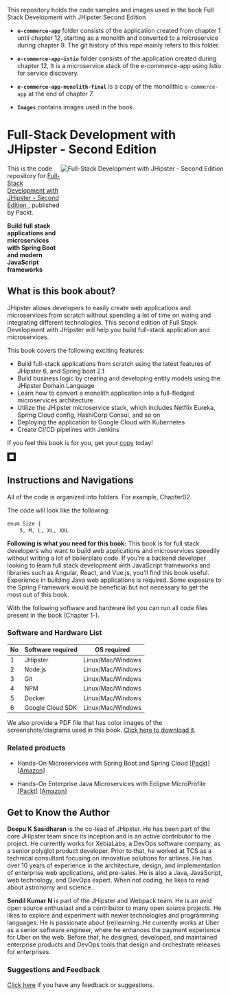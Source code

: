 This repository holds the code samples and images used in the book Full Stack Development with JHipster Second Edition

- **`e-commerce-app`** folder consists of the application created from chapter 1 until chapter 12, starting as a monolith and converted to a microservice during chapter 9. The git history of this repo mainly refers to this folder.

- **`e-commerce-app-istio`** folder consists of the application created during chapter 12, It is a microservice stack of the e-commerce-app using Istio for service discovery.

- **`e-commerce-app-monolith-final`** is a copy of the monolithic `e-commerce-app` at the end of chapter 7.

- **`Images`** contains images used in the book.


# Full-Stack Development with JHipster - Second Edition 

<a href="https://www.packtpub.com/web-development/full-stack-development-with-jhipster-second-edition?utm_source=github&utm_medium=repository&utm_campaign=9781838824983"><img src="https://www.packtpub.com/media/catalog/product/cache/e4d64343b1bc593f1c5348fe05efa4a6/9/7/9781838824983-original.jpeg" alt="Full-Stack Development with JHipster - Second Edition " height="256px" align="right"></a>

This is the code repository for [Full-Stack Development with JHipster - Second Edition ](https://www.packtpub.com/web-development/full-stack-development-with-jhipster-second-edition?utm_source=github&utm_medium=repository&utm_campaign=9781838824983), published by Packt.

**Build full stack applications and microservices with Spring Boot and modern JavaScript frameworks**

## What is this book about?
JHipster allows developers to easily create web applications and microservices from scratch without spending a lot of time on wiring and integrating different technologies. This second edition of Full Stack Development with JHipster will help you build full-stack application and microservices.


This book covers the following exciting features:
* Build full-stack applications from scratch using the latest features of JHipster 6, and Spring boot 2.1 
* Build business logic by creating and developing entity models using the JHipster Domain Language 
* Learn how to convert a monolith application into a full-fledged microservices architecture 
* Utilize the JHipster microservice stack, which includes Netflix Eureka, Spring Cloud config, HashiCorp Consul, and so on 
* Deploying the application to Google Cloud with Kubernetes 
* Create CI/CD pipelines with Jenkins

If you feel this book is for you, get your [copy](https://www.amazon.com/dp/1838824987) today!

<a href="https://www.packtpub.com/?utm_source=github&utm_medium=banner&utm_campaign=GitHubBanner"><img src="https://raw.githubusercontent.com/PacktPublishing/GitHub/master/GitHub.png" 
alt="https://www.packtpub.com/" border="5" /></a>

## Instructions and Navigations
All of the code is organized into folders. For example, Chapter02.

The code will look like the following:
```
enum Size {
    S, M, L, XL, XXL
```

**Following is what you need for this book:**
This book is for full stack developers who want to build web applications and microservices speedily without writing a lot of boilerplate code. If you’re a backend developer looking to learn full stack development with JavaScript frameworks and libraries such as Angular, React, and Vue.js, you’ll find this book useful. Experience in building Java web applications is required. Some exposure to the Spring Framework would be beneficial but not necessary to get the most out of this book.	

With the following software and hardware list you can run all code files present in the book (Chapter 1-).
### Software and Hardware List
| No | Software required | OS required |
| -------- | ------------------------------------ | ----------------------------------- |
| 1 | JHipster | Linux/Mac/Windows |
| 2 | Node.js | Linux/Mac/Windows |
| 3 | Git | Linux/Mac/Windows |
| 4 | NPM | Linux/Mac/Windows |
| 5 | Docker | Linux/Mac/Windows |
| 6 | Google Cloud SDK | Linux/Mac/Windows |




We also provide a PDF file that has color images of the screenshots/diagrams used in this book. [Click here to download it](https://static.packt-cdn.com/downloads/9781838824983_ColorImages.pdf).

### Related products
* Hands-On Microservices with Spring Boot and Spring Cloud  [[Packt]](https://www.packtpub.com/in/web-development/hands-on-microservices-with-spring-boot-and-spring-cloud?utm_source=github&utm_medium=repository&utm_campaign=9781789613476) [[Amazon]](https://www.amazon.com/dp/B07T1Y2JRJ)

* Hands-On Enterprise Java Microservices with Eclipse MicroProfile  [[Packt]](https://www.packtpub.com/in/web-development/hands-on-enterprise-java-microservices-with-eclipse-microprofile?utm_source=github&utm_medium=repository&utm_campaign=9781838643102) [[Amazon]](https://www.amazon.com/dp/1838643109)


## Get to Know the Author
**Deepu K Sasidharan**
is the co-lead of JHipster. He has been part of the core JHipster team since its inception and is an active contributor to the project. He currently works for XebiaLabs, a DevOps software company, as a senior polyglot product developer. Prior to that, he worked at TCS as a technical consultant focusing on innovative solutions for airlines. He has over 10 years of experience in the architecture, design, and implementation of enterprise web applications, and pre-sales. He is also a Java, JavaScript, web technology, and DevOps expert. When not coding, he likes to read about astronomy and science.

**Sendil Kumar N**
is part of the JHipster and Webpack team. He is an avid open source enthusiast and a contributor to many open source projects. He likes to explore and experiment with newer technologies and programming languages. He is passionate about (re)learning. He currently works at Uber as a senior software engineer, where he enhances the payment experience for Uber on the web. Before that, he designed, developed, and maintained enterprise products and DevOps tools that design and orchestrate releases for enterprises.


### Suggestions and Feedback
[Click here](https://docs.google.com/forms/d/e/1FAIpQLSdy7dATC6QmEL81FIUuymZ0Wy9vH1jHkvpY57OiMeKGqib_Ow/viewform) if you have any feedback or suggestions.


